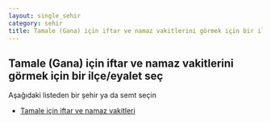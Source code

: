 ```yaml
---
layout: single_sehir
category: sehir
title: Tamale (Gana) için iftar ve namaz vakitlerini görmek için bir ilçe/eyalet seç
---
```



## Tamale (Gana) için iftar ve namaz vakitlerini görmek için bir ilçe/eyalet seç

Aşağıdaki listeden bir şehir ya da semt seçin


* [Tamale için iftar ve namaz vakitleri](/iftar.html?sehir=Tamale&ulke=Gana&state=Tamale)
